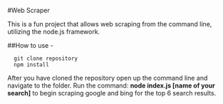 #Web Scraper

This is a fun project that allows web scraping from the command line, utilizing the node.js framework.

##How to use - 

      git clone repository
      npm install

After you have cloned the repository open up the command line and navigate to the folder. Run the command: 
**node index.js [name of your search]**
to begin scraping google and bing for the top 6 search results.